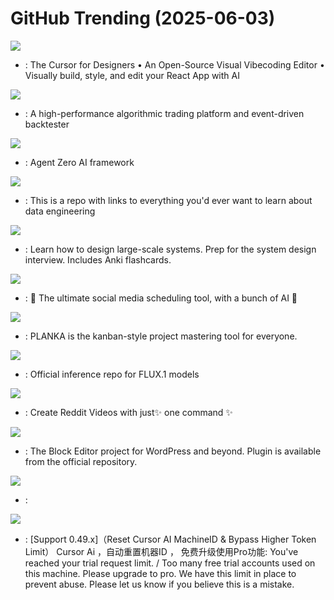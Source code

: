 # GitHub Trending (2025-06-03)

![](https://img.shields.io/badge/TypeScript-New%202-green?style=flat-square&logo=appveyor)
- [](https://github.comundefined): The Cursor for Designers • An Open-Source Visual Vibecoding Editor • Visually build, style, and edit your React App with AI

![](https://img.shields.io/badge/Python-New%20381-green?style=flat-square&logo=appveyor)
- [](https://github.comundefined): A high-performance algorithmic trading platform and event-driven backtester

![](https://img.shields.io/badge/Python-New%20374-green?style=flat-square&logo=appveyor)
- [](https://github.comundefined): Agent Zero AI framework

![](https://img.shields.io/badge/Jupyter%20Notebook-New%20376-green?style=flat-square&logo=appveyor)
- [](https://github.comundefined): This is a repo with links to everything you'd ever want to learn about data engineering

![](https://img.shields.io/badge/Python-New%20861-green?style=flat-square&logo=appveyor)
- [](https://github.comundefined): Learn how to design large-scale systems. Prep for the system design interview. Includes Anki flashcards.

![](https://img.shields.io/badge/TypeScript-New%20357-green?style=flat-square&logo=appveyor)
- [](https://github.comundefined): 📨 The ultimate social media scheduling tool, with a bunch of AI 🤖

![](https://img.shields.io/badge/JavaScript-New%2020-green?style=flat-square&logo=appveyor)
- [](https://github.comundefined): PLANKA is the kanban-style project mastering tool for everyone.

![](https://img.shields.io/badge/Python-New%2039-green?style=flat-square&logo=appveyor)
- [](https://github.comundefined): Official inference repo for FLUX.1 models

![](https://img.shields.io/badge/Python-New%20250-green?style=flat-square&logo=appveyor)
- [](https://github.comundefined): Create Reddit Videos with just✨ one command ✨

![](https://img.shields.io/badge/JavaScript-New%204-green?style=flat-square&logo=appveyor)
- [](https://github.comundefined): The Block Editor project for WordPress and beyond. Plugin is available from the official repository.

![](https://img.shields.io/badge/Batchfile-New%2045-green?style=flat-square&logo=appveyor)
- [](https://github.comundefined): 

![](https://img.shields.io/badge/Python-New%20221-green?style=flat-square&logo=appveyor)
- [](https://github.comundefined): [Support 0.49.x]（Reset Cursor AI MachineID & Bypass Higher Token Limit） Cursor Ai ，自动重置机器ID ， 免费升级使用Pro功能: You've reached your trial request limit. / Too many free trial accounts used on this machine. Please upgrade to pro. We have this limit in place to prevent abuse. Please let us know if you believe this is a mistake.

